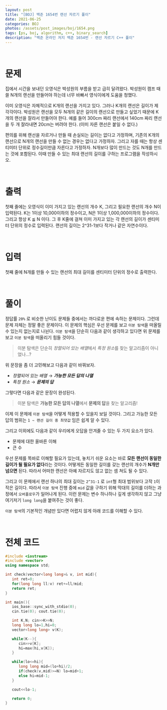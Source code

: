```yaml
---
layout: post
title: "[BOJ] 백준 1654번 랜선 자르기 풀이"
date: 2021-06-25
categories: BOJ
photos: /assets/post_images/boj/1654.png
tags: [ps, boj, algorithm, c++, binary_search]
description: "백준 온라인 저지 백준 1654번 - 랜선 자르기 C++ 풀이"
---
```


<br>

# 문제

집에서 시간을 보내던 오영식은 박성원의 부름을 받고 급히 달려왔다. 박성원이 캠프 때 쓸 N개의 랜선을 만들어야 하는데 너무 바빠서 영식이에게 도움을 청했다.

이미 오영식은 자체적으로 K개의 랜선을 가지고 있다. 그러나 K개의 랜선은 길이가 제각각이다. 박성원은 랜선을 모두 N개의 같은 길이의 랜선으로 만들고 싶었기 때문에 K개의 랜선을 잘라서 만들어야 한다. 예를 들어 300cm 짜리 랜선에서 140cm 짜리 랜선을 두 개 잘라내면 20cm는 버려야 한다. (이미 자른 랜선은 붙일 수 없다.)

편의를 위해 랜선을 자르거나 만들 때 손실되는 길이는 없다고 가정하며, 기존의 K개의 랜선으로 N개의 랜선을 만들 수 없는 경우는 없다고 가정하자. 그리고 자를 때는 항상 센티미터 단위로 정수길이만큼 자른다고 가정하자. N개보다 많이 만드는 것도 N개를 만드는 것에 포함된다. 이때 만들 수 있는 최대 랜선의 길이를 구하는 프로그램을 작성하시오.

<br>

# 출력

첫째 줄에는 오영식이 이미 가지고 있는 랜선의 개수 K, 그리고 필요한 랜선의 개수 N이 입력된다. K는 1이상 10,000이하의 정수이고, N은 1이상 1,000,000이하의 정수이다. 그리고 항상 K ≦ N 이다. 그 후 K줄에 걸쳐 이미 가지고 있는 각 랜선의 길이가 센티미터 단위의 정수로 입력된다. 랜선의 길이는 2^31-1보다 작거나 같은 자연수이다.

<br>

# 입력

첫째 줄에 N개를 만들 수 있는 랜선의 최대 길이를 센티미터 단위의 정수로 출력한다.

<br>

# 풀이

정답률 `20%` 로 비슷한 난이도 문제들 중에서는 까다로운 편에 속하는 문제이다. 그런데 문제 자체는 정말 좋은 문제이다. 이 문제의 핵심은 우선 문제를 보고 `이분 탐색`을 떠올릴 수 있는지 없는지로 나뉜다. `이분 탐색`을 단순히 다음과 같이 생각하고 있다면 위 문제를 보고 `이분 탐색`을 떠올리기 힘들 것이다.

> 이분 탐색은 단순히 *정렬되어 있는 배열*에서 *특정 원소*를 찾는 알고리즘이 아니었나...?

위 문장을 좀 더 고민해보고 다음과 같이 바꿔보자.

- _정렬되어 있는 배열_ → **_가능한 모든 답의 나열_**
- _특정 원소_ → **_문제의 답_**

그렇다면 다음과 같은 문장이 완성된다.

> 이분 탐색은 **가능한 모든 답의 나열**에서 **문제의 답**을 찾는 알고리즘!

이제 이 문제에 `이분 탐색`을 어떻게 적용할 수 있을지 보일 것이다. 그리고 가능한 모든 답의 범위는 `1 ~ 랜선 길이 중 최댓값` 임은 쉽게 알 수 있다.

그리고 이외에도 다음과 같이 우리에게 오답을 안겨줄 수 있는 두 가지 요소가 있다.

- 문제에 대한 올바른 이해
- 큰 수

우선 문제를 똑바로 이해할 필요가 있는데, 놓치기 쉬운 요소는 바로 **모든 랜선이 동일한 길이가 될 필요가 없다**라는 것이다. 어떻게든 동일한 길이를 갖는 랜선의 개수가 **N개만 넘으면** 된다. 따라서 어떠한 랜선은 아예 자르지도 않고 없는 셈 쳐도 될 수 있다.

그리고 이 문제에서 랜선 하나의 최대 길이는 `2^31-1` 로 `int`형 최대 범위보다 고작 `1`이 작은 길이다. 따라서 `이분 탐색` 진행 중에 `mid` 값을 구하기 위해 막대의 길이를 더하는 과정에서 `오버플로우`가 일어나게 된다. 이런 문제는 변수 하나하나 깊게 생각하지 않고 그냥 여기저기 `long long`을 붙여주는 것이 좋다.

`이분 탐색`의 기본적인 개념만 있다면 어렵지 않게 아래 코드를 이해할 수 있다.

<br>

# 전체 코드

```c++
#include <iostream>
#include <vector>
using namespace std;

int check(vector<long long>& v, int mid){
   int ret=0;
   for(long long ll:v) ret+=ll/mid;
   return ret;
}

int main(){
   ios_base::sync_with_stdio(0);
   cin.tie(0); cout.tie(0);

   int K,N; cin>>K>>N;
   long long lo=1,hi=0;
   vector<long long> v(K);

   while(K--){
      cin>>v[K];
      hi=max(hi,v[K]);
   }

   while(lo<=hi){
      long long mid=(lo+hi)/2;
      if(check(v,mid)>=N) lo=mid+1;
      else hi=mid-1;
   }

   cout<<lo-1;

   return 0;
}
```

